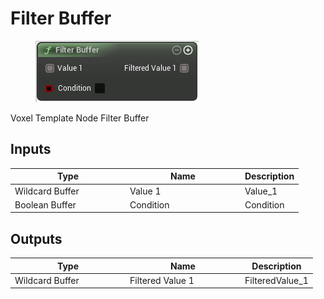 # Filter Buffer

<div align="left" data-full-width="false">

<figure><img src="Filter_Buffer.png" alt=""><figcaption></figcaption></figure>

</div>

Voxel Template Node Filter Buffer

## Inputs

<table>
<thead><tr><th width="170">Type</th><th width="170">Name</th><th>Description</th></tr></thead>
<tbody>
<tr><td>Wildcard Buffer</td><td>Value 1</td><td>Value_1</td></tr>
<tr><td>Boolean Buffer</td><td>Condition</td><td>Condition</td></tr>
</tbody>
</table>

## Outputs

<table>
<thead><tr><th width="170">Type</th><th width="170">Name</th><th>Description</th></tr></thead>
<tbody>
<tr><td>Wildcard Buffer</td><td>Filtered Value 1</td><td>FilteredValue_1</td></tr>
</tbody>
</table>